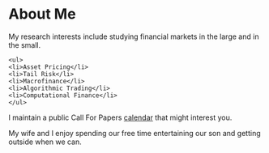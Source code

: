 # About Me


My research interests include studying financial markets in the large and in the small. 

~~~
<ul>
<li>Asset Pricing</li>
<li>Tail Risk</li>
<li>Macrofinance</li>
<li>Algorithmic Trading</li>
<li>Computational Finance</li>
</ul>
~~~

I maintain a public Call For Papers [calendar](https://tbeason.com/financeconferences) that might interest you.

My wife and I enjoy spending our free time entertaining our son and getting outside when we can.
